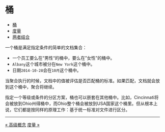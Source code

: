 桶
======


* [桶](buckets.md)
* [度量](metrics.md)
* [两者结合](combining-the-two.md)

一个桶是满足指定条件的简单的文档集合：

* 一个员工要么在“男性“的桶中，要么在”女性”的桶中。
* `Albany`这个城市被分在`New York`这个桶中。
* 日期`2014-10-28`会在`10月`这个桶中。

当聚合执行的时候，文档中的值被评估是否匹配桶的标准。如果匹配，文档就会放到这个桶中，聚合将继续。

指定一个等级或条件的分区方案，桶也可以嵌套在其他桶中。比如，Cincinnati将会被放到Ohio州得桶中，而Ohio整个桶会被放到USA国家这个桶里。但从根本上说，它们都是按同样的原理工作：基于统一标准对文件进行区分。

-------------------------------
[« 高级概念](high-level-concepts.md)     [度量 »](metrics.md)

